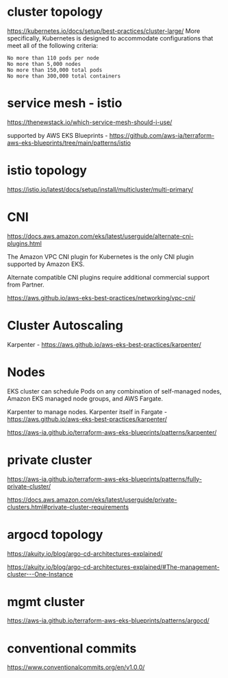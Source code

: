 # cluster topology

https://kubernetes.io/docs/setup/best-practices/cluster-large/
More specifically, Kubernetes is designed to accommodate configurations that meet all of the following criteria:

    No more than 110 pods per node
    No more than 5,000 nodes
    No more than 150,000 total pods
    No more than 300,000 total containers

# service mesh - istio

https://thenewstack.io/which-service-mesh-should-i-use/

supported by AWS EKS Blueprints - https://github.com/aws-ia/terraform-aws-eks-blueprints/tree/main/patterns/istio



# istio topology

https://istio.io/latest/docs/setup/install/multicluster/multi-primary/



# CNI

https://docs.aws.amazon.com/eks/latest/userguide/alternate-cni-plugins.html

The Amazon VPC CNI plugin for Kubernetes is the only CNI plugin supported by Amazon EKS.

Alternate compatible CNI plugins require additional commercial support from Partner.


https://aws.github.io/aws-eks-best-practices/networking/vpc-cni/


# Cluster Autoscaling

Karpenter - https://aws.github.io/aws-eks-best-practices/karpenter/




# Nodes

EKS cluster can schedule Pods on any combination of self-managed nodes, Amazon EKS managed node groups, and AWS Fargate.

Karpenter to manage nodes. Karpenter itself in Fargate - https://aws.github.io/aws-eks-best-practices/karpenter/


https://aws-ia.github.io/terraform-aws-eks-blueprints/patterns/karpenter/



# private cluster

https://aws-ia.github.io/terraform-aws-eks-blueprints/patterns/fully-private-cluster/

https://docs.aws.amazon.com/eks/latest/userguide/private-clusters.html#private-cluster-requirements


# argocd topology

https://akuity.io/blog/argo-cd-architectures-explained/

https://akuity.io/blog/argo-cd-architectures-explained/#The-management-cluster---One-Instance


# mgmt cluster 

https://aws-ia.github.io/terraform-aws-eks-blueprints/patterns/argocd/


# conventional commits

https://www.conventionalcommits.org/en/v1.0.0/


